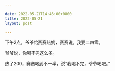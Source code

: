 ```yaml
---

date: 2022-05-21T14:46:00+0800
title: 2022-05-21
layout: post

---
```


下午2点，爷爷给赛赛热奶，赛赛说，我要二四零。

爷爷说，你喝不完这么多。

热了200，赛赛喝到不一半，说“我喝不完，爷爷喝吧。”
